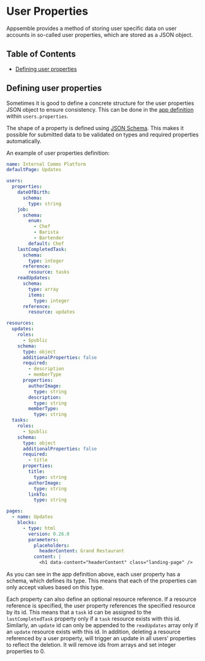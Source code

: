 # User Properties

Appsemble provides a method of storing user specific data on user accounts in so-called user
properties, which are stored as a JSON object.

## Table of Contents

- [Defining user properties](#defining-user-properties)

## Defining user properties

Sometimes it is good to define a concrete structure for the user properties JSON object to ensure
consistency. This can be done in the [app definition](/docs/reference/app#app-definition) within
`users.properties`.

The shape of a property is defined using [JSON Schema](https://json-schema.org/). This makes it
possible for submitted data to be validated on types and required properties automatically.

An example of user properties definition:

```yaml copy validate
name: Internal Comms Platform
defaultPage: Updates

users:
  properties:
    dateOfBirth:
      schema:
        type: string
    job:
      schema:
        enum:
          - Chef
          - Barista
          - Bartender
        default: Chef
    lastCompletedTask:
      schema:
        type: integer
      reference:
        resource: tasks
    readUpdates:
      schema:
        type: array
        items:
          type: integer
      reference:
        resource: updates

resources:
  updates:
    roles:
      - $public
    schema:
      type: object
      additionalProperties: false
      required:
        - description
        - memberType
      properties:
        authorImage:
          type: string
        description:
          type: string
        memberType:
          type: string
  tasks:
    roles:
      - $public
    schema:
      type: object
      additionalProperties: false
      required:
        - title
      properties:
        title:
          type: string
        authorImage:
          type: string
        linkTo:
          type: string

pages:
  - name: Updates
    blocks:
      - type: html
        version: 0.26.0
        parameters:
          placeholders:
            headerContent: Grand Restaurant
          content: |
            <h1 data-content="headerContent" class="landing-page" />
```

As you can see in the app definition above, each user property has a schema, which defines its type.
This means that each of the properties can only accept values based on this type.

Each property can also define an optional resource reference. If a resource reference is specified,
the user property references the specified resource by its id. This means that a `task` id can be
assigned to the `lastCompletedTask` property only if a `task` resource exists with this id.
Similarly, an `update` id can only be appended to the `readUpdates` array only if an `update`
resource exists with this id. In addition, deleting a resource referenced by a user property, will
trigger an update in all users’ properties to reflect the deletion. It will remove ids from arrays
and set integer properties to 0.
